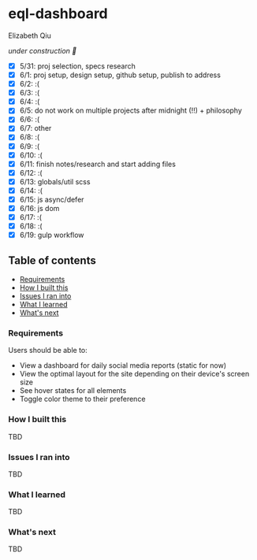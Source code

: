 # eql-dashboard

Elizabeth Qiu

_under construction :construction:_

- [x] 5/31: proj selection, specs research
- [x] 6/1: proj setup, design setup, github setup, publish to address
- [x] 6/2: :(
- [x] 6/3: :( 
- [x] 6/4: :( 
- [x] 6/5: do not work on multiple projects after midnight (!!) + philosophy
- [x] 6/6: :(
- [x] 6/7: other
- [x] 6/8: :(
- [x] 6/9: :( 
- [x] 6/10: :( 
- [x] 6/11: finish notes/research and start adding files
- [x] 6/12: :(
- [x] 6/13: globals/util scss
- [x] 6/14: :(
- [x] 6/15: js async/defer
- [x] 6/16: js dom
- [x] 6/17: :(
- [x] 6/18: :(
- [x] 6/19: gulp workflow

## Table of contents
- [Requirements](#requirements)
- [How I built this](#how-i-built-this)
- [Issues I ran into](#issues-i-ran-into)
- [What I learned](#what-i-learned)
- [What's next](#whats-next)

### Requirements

Users should be able to:

- View a dashboard for daily social media reports (static for now)
- View the optimal layout for the site depending on their device's screen size
- See hover states for all elements
- Toggle color theme to their preference

### How I built this

TBD

### Issues I ran into

TBD

### What I learned

TBD

### What's next

TBD
